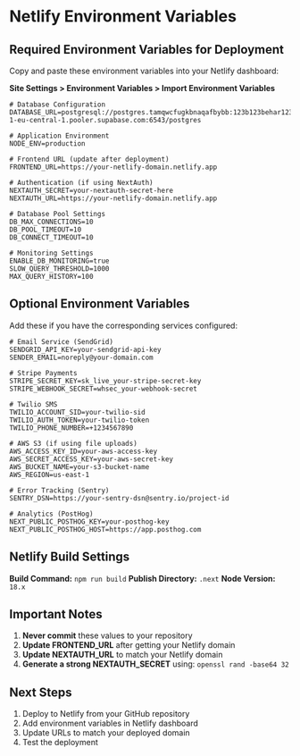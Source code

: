 # Netlify Environment Variables

## Required Environment Variables for Deployment

Copy and paste these environment variables into your Netlify dashboard:

**Site Settings > Environment Variables > Import Environment Variables**

```env
# Database Configuration
DATABASE_URL=postgresql://postgres.tamqwcfugkbnaqafbybb:123b123behar123@aws-1-eu-central-1.pooler.supabase.com:6543/postgres

# Application Environment
NODE_ENV=production

# Frontend URL (update after deployment)
FRONTEND_URL=https://your-netlify-domain.netlify.app

# Authentication (if using NextAuth)
NEXTAUTH_SECRET=your-nextauth-secret-here
NEXTAUTH_URL=https://your-netlify-domain.netlify.app

# Database Pool Settings
DB_MAX_CONNECTIONS=10
DB_POOL_TIMEOUT=10
DB_CONNECT_TIMEOUT=10

# Monitoring Settings
ENABLE_DB_MONITORING=true
SLOW_QUERY_THRESHOLD=1000
MAX_QUERY_HISTORY=100
```

## Optional Environment Variables

Add these if you have the corresponding services configured:

```env
# Email Service (SendGrid)
SENDGRID_API_KEY=your-sendgrid-api-key
SENDER_EMAIL=noreply@your-domain.com

# Stripe Payments
STRIPE_SECRET_KEY=sk_live_your-stripe-secret-key
STRIPE_WEBHOOK_SECRET=whsec_your-webhook-secret

# Twilio SMS
TWILIO_ACCOUNT_SID=your-twilio-sid
TWILIO_AUTH_TOKEN=your-twilio-token
TWILIO_PHONE_NUMBER=+1234567890

# AWS S3 (if using file uploads)
AWS_ACCESS_KEY_ID=your-aws-access-key
AWS_SECRET_ACCESS_KEY=your-aws-secret-key
AWS_BUCKET_NAME=your-s3-bucket-name
AWS_REGION=us-east-1

# Error Tracking (Sentry)
SENTRY_DSN=https://your-sentry-dsn@sentry.io/project-id

# Analytics (PostHog)
NEXT_PUBLIC_POSTHOG_KEY=your-posthog-key
NEXT_PUBLIC_POSTHOG_HOST=https://app.posthog.com
```

## Netlify Build Settings

**Build Command:** `npm run build`
**Publish Directory:** `.next`
**Node Version:** `18.x`

## Important Notes

1. **Never commit** these values to your repository
2. **Update FRONTEND_URL** after getting your Netlify domain
3. **Update NEXTAUTH_URL** to match your Netlify domain
4. **Generate a strong NEXTAUTH_SECRET** using: `openssl rand -base64 32`

## Next Steps

1. Deploy to Netlify from your GitHub repository
2. Add environment variables in Netlify dashboard
3. Update URLs to match your deployed domain
4. Test the deployment